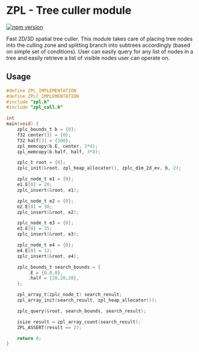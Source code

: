 # ZPL - Tree culler module
[![npm version](https://badge.fury.io/js/zpl_cull.c.svg)](https://badge.fury.io/js/zpl_cull.c)

Fast 2D/3D spatial tree culler. This module takes care of placing tree nodes into the culling zone and splitting branch into subtrees accordingly (based on simple set of conditions).
User can easily query for any list of nodes in a tree and easily retrieve a list of visible nodes user can operate on.

## Usage

```c
#define ZPL_IMPLEMENTATION
#define ZPLC_IMPLEMENTATION
#include "zpl.h"
#include "zpl_cull.h"

int
main(void) {
    zplc_bounds_t b = {0};
    f32 center[3] = {0};
    f32 half[3] = {100};
    zpl_memcopy(b.E, center, 3*4);
    zpl_memcopy(b.half, half, 3*4);

    zplc_t root = {0};
    zplc_init(&root, zpl_heap_allocator(), zplc_dim_2d_ev, b, 2);

    zplc_node_t e1 = {0};
    e1.E[0] = 20;
    zplc_insert(&root, e1);

    zplc_node_t e2 = {0};
    e2.E[0] = 30;
    zplc_insert(&root, e2);

    zplc_node_t e3 = {0};
    e3.E[0] = 35;
    zplc_insert(&root, e3);

    zplc_node_t e4 = {0};
    e4.E[0] = 12;
    zplc_insert(&root, e4);

    zplc_bounds_t search_bounds = {
        .E = {0,0,0},
        .half = {20,20,20},
    };

    zpl_array_t(zplc_node_t) search_result;
    zpl_array_init(search_result, zpl_heap_allocator());

    zplc_query(&root, search_bounds, search_result);

    isize result = zpl_array_count(search_result);
    ZPL_ASSERT(result == 2);

    return 0;
}
```
